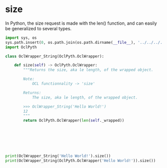 # size

In Python, the size request is made with the len() function, and can easily be generalized to several types.

```Python
import sys, os
sys.path.insert(0, os.path.join(os.path.dirname(__file__), '../../../..', 'result'))
import OclPyth

class OclWrapper_String(OclPyth.OclWrapper):

    def size(self) -> OclPyth.OclWrapper:
        """Returns the size, aka le length, of the wrapped object.

        Note:
            OCL functionnality -> 'size'

        Returns:
            The size, aka le length, of the wrapped object.

        >>> OclWrapper_String('Hello World!')
        12
        """
        return OclPyth.OclWrapper(len(self._wrapped))







print(OclWrapper_String('Hello World!').size())
print(OclWrapper_String(OclPyth.OclWrapper('Hello World!')).size())
```
